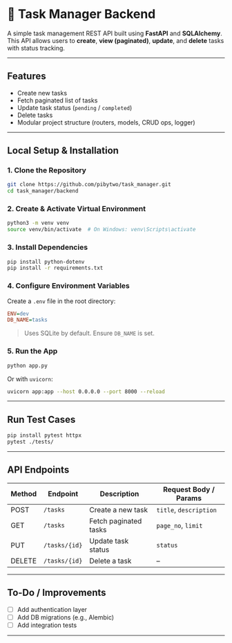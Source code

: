 # 📝 Task Manager Backend

A simple task management REST API built using **FastAPI** and **SQLAlchemy**. This API allows users to **create**, **view (paginated)**, **update**, and **delete** tasks with status tracking.

---

## Features

- Create new tasks  
- Fetch paginated list of tasks  
- Update task status (`pending` / `completed`)  
- Delete tasks  
- Modular project structure (routers, models, CRUD ops, logger)  

---


## Local Setup & Installation

### 1. Clone the Repository

```bash
git clone https://github.com/pibytwo/task_manager.git
cd task_manager/backend
```

### 2. Create & Activate Virtual Environment

```bash
python3 -m venv venv
source venv/bin/activate  # On Windows: venv\Scripts\activate
```

### 3. Install Dependencies

```bash
pip install python-dotenv
pip install -r requirements.txt
```

### 4. Configure Environment Variables

Create a `.env` file in the root directory:

```ini
ENV=dev
DB_NAME=tasks
```

> Uses SQLite by default. Ensure `DB_NAME` is set.

### 5. Run the App

```bash
python app.py
```

Or with `uvicorn`:

```bash
uvicorn app:app --host 0.0.0.0 --port 8000 --reload
```

---


## Run Test Cases

```bash
pip install pytest httpx
pytest ./tests/
```

---

## API Endpoints

| Method | Endpoint       | Description           | Request Body / Params     |
|--------|----------------|-----------------------|----------------------------|
| POST   | `/tasks`       | Create a new task     | `title`, `description`     |
| GET    | `/tasks`       | Fetch paginated tasks | `page_no`, `limit`         |
| PUT    | `/tasks/{id}`  | Update task status    | `status`                   |
| DELETE | `/tasks/{id}`  | Delete a task         | –                          |

---

## To-Do / Improvements

- [ ] Add authentication layer  
- [ ] Add DB migrations (e.g., Alembic)  
- [ ] Add integration tests   

---